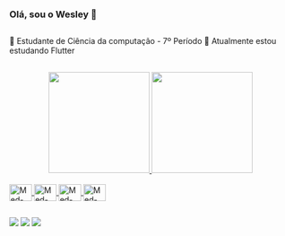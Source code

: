 ### Olá, sou o Wesley 👋

##

📝 Estudante de Ciência da computação - 7º Período
🔭 Atualmente estou estudando Flutter

##

<div align="center">
  <a href="https://github.com/MedeirosWesley">
  <img height="180em" src="https://github-readme-stats.vercel.app/api?username=MedeirosWesley&show_icons=true&theme=cobalt&include_all_commits=true&count_private=true"/>
  <img height="180em" src="https://github-readme-stats.vercel.app/api/top-langs/?username=MedeirosWesley&layout=compact&langs_count=7&theme=cobalt"/>
</div>
<div style="display: inline_block"><br>
  <img align="center" alt="Med-Flutter" height="30" width="40" src="https://cdn.jsdelivr.net/gh/devicons/devicon/icons/flutter/flutter-original.svg">
  <img align="center" alt="Med-Python" height="30" width="40" src="https://cdn.jsdelivr.net/gh/devicons/devicon/icons/python/python-original.svg">
  <img align="center" alt="Med-Java" height="30" width="40" src="https://cdn.jsdelivr.net/gh/devicons/devicon/icons/java/java-original.svg">
  <img align="center" alt="Med-Dart" height="30" width="40" src="https://cdn.jsdelivr.net/gh/devicons/devicon/icons/dart/dart-original.svg">
</div>
  
  ##
 
<div> 

  <a href="https://www.instagram.com/wesley_medeiros3" target="_blank"><img src="https://img.shields.io/badge/-Instagram-%23E4405F?style=for-the-badge&logo=instagram&logoColor=white" target="_blank"></a>
  <a href = "mailto:wesleymcruz03@gmail.com"><img src="https://img.shields.io/badge/-Gmail-%23333?style=for-the-badge&logo=gmail&logoColor=white" target="_blank"></a>
  <a href="https://www.linkedin.com/in/wesleycruz3" target="_blank"><img src="https://img.shields.io/badge/-LinkedIn-%230077B5?style=for-the-badge&logo=linkedin&logoColor=white" target="_blank"></a> 
 

 
</div>
